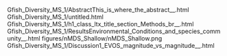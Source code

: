 Gfish_Diversity_MS_1/AbstractThis_is_where_the_abstract__.html
Gfish_Diversity_MS_1/untitled.html
Gfish_Diversity_MS_1/h1_class_ltx_title_section_Methods_br__.html
Gfish_Diversity_MS_1/ResultsEnvironmental_Conditions_and_species_community__.html
figures/nMDS_Shallow/nMDS_Shallow.png
Gfish_Diversity_MS_1/Discussion1_EVOS_magnitude_vs_magnitude__.html